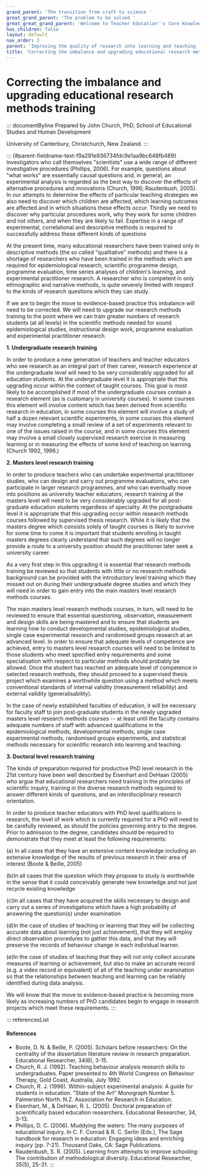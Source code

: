 ```yaml
---
grand_parent: 'The transition from craft to science '
great_grand_parent: 'The problem to be solved '
great_great_grand_parent: 'Welcome to Teacher Education''s Core Knowledge and Skills.'
has_children: false
layout: default
nav_order: 3
parent: 'Improving the quality of research into learning and teaching '
title: 'Correcting the imbalance and upgrading educational research methods training '
---
```

# Correcting the imbalance and upgrading educational research methods training 


::: documentByline
Prepared by John Church, PhD, School of Educational Studies and Human
Development

University of Canterbury, Christchurch, New Zealand.
:::

::: {#parent-fieldname-text-f9a291e936734fdc9e1aa9bc648fb489}
Investigators who call themselves "scientists" use a wide range of
different investigative procedures (Phillips, 2006). For example,
questions about "what works" are essentially causal questions and, in
general, an experimental analysis is regarded as the best way to
discover the effects of alternative procedures and innovations (Church,
1996; Raudenbush, 2005). In our attempts to determine the effects of
particular teaching strategies we also need to discover which children
are affected, which learning outcomes are affected and in which
situations these effects occur. Thirdly we need to discover why
particular procedures work, why they work for some children and not
others, and when they are likely to fail. Expertise in a range of
experimental, correlational and descriptive methods is required to
successfully address these different kinds of questions

At the present time, many educational researchers have been trained only
in descriptive methods (the so called "qualitative" methods) and there
is a shortage of researchers who have been trained in the methods which
are required for epidemiological research, scientific programme design,
programme evaluation, time series analyses of children's learning, and
experimental practitioner research. A researcher who is competent in
only ethnographic and narrative methods, is quite severely limited with
respect to the kinds of research questions which they can study.

If we are to begin the move to evidence-based practice this imbalance
will need to be corrected. We will need to upgrade our research methods
training to the point where we can train greater numbers of research
students (at all levels) in the scientific methods needed for sound
epidemiological studies, instructional design work, programme evaluation
and experimental practitioner research.

**1. Undergraduate research training**

In order to produce a new generation of teachers and teacher educators
who see research as an integral part of their career, research
experience at the undergraduate level will need to be very considerably
upgraded for all education students. At the undergraduate level it is
appropriate that this upgrading occur within the context of taught
courses. This goal is most likely to be accomplished if most of the
undergraduate courses contain a research element (as is customary in
university courses). In some courses this element will involve content
which has been derived from scientific research in education, in some
courses this element will involve a study of half a dozen relevant
scientific experiments, in some courses this element may involve
completing a small review of a set of experiments relevant to one of the
issues raised in the course, and in some courses this element may
involve a small closely supervised research exercise in measuring
learning or in measuring the effects of some kind of teaching on
learning (Church 1992, 1996.)

**2. Masters level research training**

In order to produce teachers who can undertake experimental practitioner
studies, who can design and carry out programme evaluations, who can
participate in larger research programmes, and who can eventually move
into positions as university teacher educators, research training at the
masters level will need to be very considerably upgraded for all
post-graduate education students regardless of speciality. At the
postgraduate level it is appropriate that this upgrading occur within
research methods courses followed by supervised thesis research. While
it is likely that the masters degree which consists solely of taught
courses is likely to survive for some time to come it is important that
students enrolling in taught masters degrees clearly understand that
such degrees will no longer provide a route to a university position
should the practitioner later seek a university career.

As a very first step in this upgrading it is essential that research
methods training be reviewed so that students with little or no research
methods background can be provided with the introductory level training
which they missed out on during their undergraduate degree studies and
which they will need in order to gain entry into the main masters level
research methods courses.

The main masters level research methods courses, in turn, will need to
be reviewed to ensure that essential questioning, observation,
measurement and design skills are being mastered and to ensure that
students are learning how to conduct developmental studies,
epidemiological studies, single case experimental research and
randomised groups research at an advanced level. In order to ensure that
adequate levels of competence are achieved, entry to masters level
research courses will need to be limited to those students who meet
specified entry requirements and some specialisation with respect to
particular methods should probably be allowed. Once the student has
reached an adequate level of competence in selected research methods,
they should proceed to a supervised thesis project which examines a
worthwhile question using a method which meets conventional standards of
internal validity (measurement reliability) and external validity
(generalisability).

In the case of newly established faculties of education, it will be
necessary for faculty staff to join post-graduate students in the newly
upgraded masters level research methods courses -- at least until the
faculty contains adequate numbers of staff with advanced qualifications
in the epidemiological methods, developmental methods, single case
experimental methods, randomised groups experiments, and statistical
methods necessary for scientific research into learning and teaching.

**3. Doctoral level research training**

The kinds of preparation required for productive PhD level research in
the 21st century have been well described by Eisenhart and DeHaan (2005)
who argue that educational researchers need training in the principles
of scientific inquiry, training in the diverse research methods required
to answer different kinds of questions, and an interdisciplinary
research orientation.

In order to produce teacher educators with PhD level qualifications in
research, the level of work which is currently required for a PhD will
need to be carefully reviewed, as should the policies governing entry to
the degree. Prior to admission to the degree, candidates should be
required to demonstrate that they meet at least the following
requirements:

\(a\) In all cases that they have an extensive content knowledge
including an extensive knowledge of the results of previous research in
their area of interest (Boote & Beille, 2005)

(b)In all cases that the question which they propose to study is
worthwhile in the sense that it could conceivably generate new knowledge
and not just recycle existing knowledge

(c)In all cases that they have acquired the skills necessary to design
and carry out a series of investigations which have a high probability
of answering the question(s) under examination

(d)In the case of studies of teaching or learning that they will be
collecting accurate data about learning (not just achievement), that
they will employ direct observation procedures to gather this data, and
that they will preserve the records of behaviour change in each
individual learner.

(e)In the case of studies of teaching that they will not only collect
accurate measures of learning or achievement, but also to make an
accurate record (e.g. a video record or equivalent) of all of the
teaching under examination so that the relationships between teaching
and learning can be reliably identified during data analysis.

We will know that the move to evidence-based practice is becoming more
likely as increasing numbers of PhD candidates begin to engage in
research projects which meet these requirements.
:::

::: referencesList
#### References

-   Boote, D. N. & Beille, P. (2005). Scholars before researchers: On
    the centrality of the dissertation literature review in research
    preparation. Educational Researcher, 34(6), 3-15.
-   Church, R. J. (1992). Teaching behaviour analysis research skills to
    undergraduates. Paper presented to 4th World Congress on Behaviour
    Therapy, Gold Coast, Australia, July 1992.
-   Church, R. J. (1996). Within-subject experimental analysis: A guide
    for students in education. \"State of the Art\" Monograph Number 5.
    Palmerston North: N.Z. Association for Research in Education.
-   Eisenhart, M., & DeHaan, R. L. (2005). Doctoral preparation of
    scientifically based education researchers. Educational Researcher,
    34, 3-13.
-   Phillips, D. C. (2006). Muddying the waters: The many purposes of
    educational inquiry. In C. F. Conrad & R. C. Serlin (Eds.), The Sage
    handbook for research in education: Engaging ideas and enriching
    inquiry (pp. 7-21). Thousand Oaks, CA: Sage Publications.
-   Raudenbush, S. R. (2005). Learning from attempts to improve
    schooling: The contribution of methodological diversity. Educational
    Researcher, 35(5), 25-31.
:::
